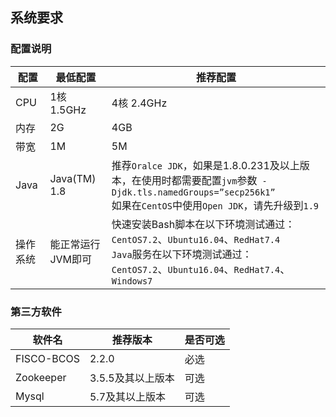 ## 系统要求

### 配置说明  

| 配置     | 最低配置          | 推荐配置                                                     |
| -------- | ----------------- | ------------------------------------------------------------ |
| CPU      | 1核 1.5GHz        | 4核 2.4GHz                                                   |
| 内存     | 2G                | 4GB                                                          |
| 带宽     | 1M                | 5M                                                           |
| Java     | Java(TM) 1.8      | 推荐`Oralce JDK`，如果是1.8.0.231及以上版本，在使用时都需要配置`jvm`参数` -Djdk.tls.namedGroups=”secp256k1”`<br />如果在`CentOS`中使用`Open JDK`，请先升级到`1.9` |
| 操作系统 | 能正常运行JVM即可 | 快速安装Bash脚本在以下环境测试通过：<br />`CentOS7.2`、`Ubuntu16.04`、`RedHat7.4`<br />`Java`服务在以下环境测试通过：<br />`CentOS7.2`、`Ubuntu16.04`、`RedHat7.4`、`Windows7` |

### 第三方软件

| 软件名     | 推荐版本          | 是否可选 |
| ---------- | ----------------- | -------- |
| FISCO-BCOS | 2.2.0             | 必选     |
| Zookeeper  | 3.5.5及其以上版本 | 可选     |
| Mysql      | 5.7及其以上版本   | 可选     |
